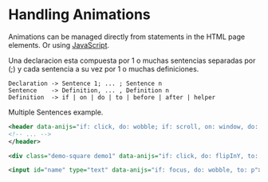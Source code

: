 Handling Animations
==========================

Animations can be managed directly from statements in the HTML page elements. Or using [JavaScript](https://github.com/anijs/anijs/wiki/Handling-Animations-Using-JavaScript).

Una declaracion esta compuesta por 1 o muchas sentencias separadas por (;) y cada sentencia a su vez por 1 o muchas definiciones.

```
Declaration -> Sentence 1; ... ; Sentence n
Sentence    -> Definition, ... , Definition n
Definition  -> if | on | do | to | before | after | helper  
```

Multiple Sentences example.
```xml
<header data-anijs="if: click, do: wobble; if: scroll, on: window, do: swing">
<!-- ... -->
</header>
```

```xml
<div class="demo-square demo1" data-anijs="if: click, do: flipInY, to: .container-box"></div>
```

```xml
<input id="name" type="text" data-anijs="if: focus, do: wobble, to: p">
```

